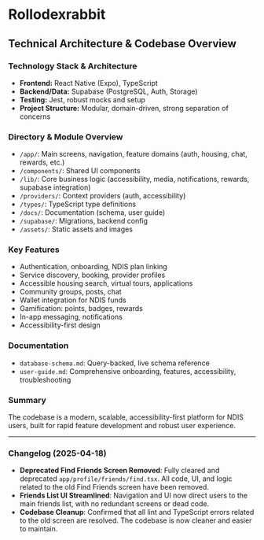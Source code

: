 # Rollodexrabbit

## Technical Architecture & Codebase Overview

### Technology Stack & Architecture
- **Frontend:** React Native (Expo), TypeScript
- **Backend/Data:** Supabase (PostgreSQL, Auth, Storage)
- **Testing:** Jest, robust mocks and setup
- **Project Structure:** Modular, domain-driven, strong separation of concerns

### Directory & Module Overview
- `/app/`: Main screens, navigation, feature domains (auth, housing, chat, rewards, etc.)
- `/components/`: Shared UI components
- `/lib/`: Core business logic (accessibility, media, notifications, rewards, supabase integration)
- `/providers/`: Context providers (auth, accessibility)
- `/types/`: TypeScript type definitions
- `/docs/`: Documentation (schema, user guide)
- `/supabase/`: Migrations, backend config
- `/assets/`: Static assets and images

### Key Features
- Authentication, onboarding, NDIS plan linking
- Service discovery, booking, provider profiles
- Accessible housing search, virtual tours, applications
- Community groups, posts, chat
- Wallet integration for NDIS funds
- Gamification: points, badges, rewards
- In-app messaging, notifications
- Accessibility-first design

### Documentation
- `database-schema.md`: Query-backed, live schema reference
- `user-guide.md`: Comprehensive onboarding, features, accessibility, troubleshooting

### Summary
The codebase is a modern, scalable, accessibility-first platform for NDIS users, built for rapid feature development and robust user experience.

---

### Changelog (2025-04-18)
- **Deprecated Find Friends Screen Removed**: Fully cleared and deprecated `app/profile/friends/find.tsx`. All code, UI, and logic related to the old Find Friends screen have been removed.
- **Friends List UI Streamlined**: Navigation and UI now direct users to the main friends list, with no redundant screens or dead code.
- **Codebase Cleanup**: Confirmed that all lint and TypeScript errors related to the old screen are resolved. The codebase is now cleaner and easier to maintain.
